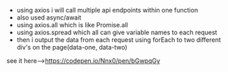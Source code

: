 - using axios i will call multiple api endpoints within one function
- also used async/await
- using axios.all which is like Promise.all
- using axios.spread which all can give variable names to each request
- then i output the data from each request using forEach to two different div's on the page(data-one, data-two)

see it here-->https://codepen.io/Nnx0/pen/bGwpqGy
